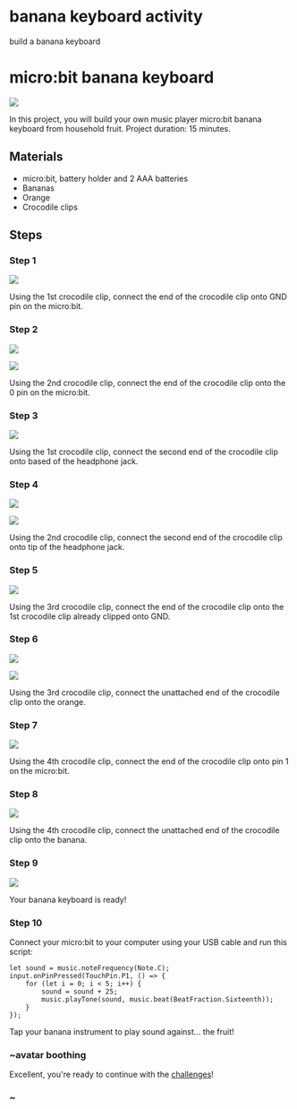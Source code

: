 # banana keyboard activity 

build a banana keyboard 

# micro:bit banana keyboard

![](/static/mb/lessons/banana-keyboard-0.png)

In this project, you will build your own music player micro:bit banana keyboard from household fruit. Project duration: 15 minutes.

## Materials

* micro:bit, battery holder and 2 AAA batteries
* Bananas
* Orange
* Crocodile clips

## Steps

### Step 1

![](/static/mb/lessons/banana-keyboard-1.png)

Using the 1st crocodile clip, connect the end of the crocodile clip onto GND pin on the micro:bit.

### Step 2

![](/static/mb/lessons/banana-keyboard-2.png)

![](/static/mb/lessons/banana-keyboard-3.png)

Using the 2nd crocodile clip, connect the end of the crocodile clip onto the 0 pin on the micro:bit.

### Step 3

![](/static/mb/lessons/banana-keyboard-4.png)

Using the 1st crocodile clip, connect the second end of the crocodile clip onto based of the headphone jack.

### Step 4

![](/static/mb/lessons/banana-keyboard-5.png)

![](/static/mb/lessons/banana-keyboard-6.png)

Using the 2nd crocodile clip, connect the second end of the crocodile clip onto tip of the headphone jack.

### Step 5

![](/static/mb/lessons/banana-keyboard-7.png)

Using the 3rd crocodile clip, connect the end of the crocodile clip onto the 1st crocodile clip already clipped onto GND.

### Step 6

![](/static/mb/lessons/banana-keyboard-8.png)

![](/static/mb/lessons/banana-keyboard-9.png)

Using the 3rd crocodile clip, connect the unattached end of the crocodile clip onto the orange.

### Step 7

![](/static/mb/lessons/banana-keyboard-10.png)

Using the 4th crocodile clip, connect the end of the crocodile clip onto pin 1 on the micro:bit.

### Step 8

![](/static/mb/lessons/banana-keyboard-11.png)

Using the 4th crocodile clip, connect the unattached end of the crocodile clip onto the banana.

### Step 9

![](/static/mb/lessons/banana-keyboard-12.png)

Your banana keyboard is ready!

### Step 10

Connect your micro:bit to your computer using your USB cable and run this script:
```blocks
let sound = music.noteFrequency(Note.C);
input.onPinPressed(TouchPin.P1, () => {
    for (let i = 0; i < 5; i++) {
        sound = sound + 25;
        music.playTone(sound, music.beat(BeatFraction.Sixteenth));
    }
});
```

Tap your banana instrument to play sound against... the fruit!


### ~avatar boothing

Excellent, you're ready to continue with the [challenges](/lessons/banana-keyboard/challenges)!

### ~
